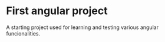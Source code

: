 # First angular project

A starting project used for learning and testing various angular funcionalities.
